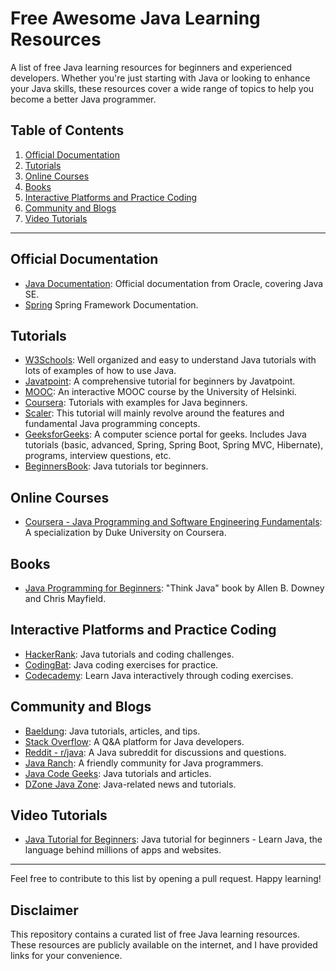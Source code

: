 # Free Awesome Java Learning Resources

A list of free Java learning resources for beginners and experienced developers. Whether you're just starting with Java or looking to enhance your Java skills, these resources cover a wide range of topics to help you become a better Java programmer.

## Table of Contents

1. [Official Documentation](#official-documentation)
2. [Tutorials](#tutorials)
3. [Online Courses](#online-courses)
4. [Books](#books)
5. [Interactive Platforms and Practice Coding](#interactive-platforms-and-practice-coding)
6. [Community and Blogs](#community-and-blogs)
7. [Video Tutorials](#video-tutorials)

---

## Official Documentation

- [Java Documentation](https://docs.oracle.com/en/java/): Official documentation from Oracle, covering Java SE.
- [Spring](https://docs.spring.io/spring-framework/reference/index.html) Spring Framework Documentation.

## Tutorials

- [W3Schools](https://www.w3schools.com/java/default.asp): Well organized and easy to understand Java tutorials with lots of examples of how to use Java.
- [Javatpoint](https://www.javatpoint.com/java-tutorial): A comprehensive tutorial for beginners by Javatpoint.
- [MOOC](https://java-programming.mooc.fi/): An interactive MOOC course by the University of Helsinki.
- [Coursera](https://beginnersbook.com/java-tutorial-for-beginners-with-examples/): Tutorials with examples for Java beginners.
- [Scaler](https://www.scaler.com/topics/java/): This tutorial will mainly revolve around the features and fundamental Java programming concepts.
- [GeeksforGeeks](https://www.geeksforgeeks.org/java/): A computer science portal for geeks. Includes Java tutorials (basic, advanced, Spring, Spring Boot, Spring MVC, Hibernate), programs, interview questions, etc.
- [BeginnersBook](https://beginnersbook.com/java-tutorial-for-beginners-with-examples/): Java tutorials tor beginners.

## Online Courses

- [Coursera - Java Programming and Software Engineering Fundamentals](https://www.coursera.org/specializations/java-programming): A specialization by Duke University on Coursera.

## Books

- [Java Programming for Beginners](https://books.trinket.io/thinkjava/): "Think Java" book by Allen B. Downey and Chris Mayfield.

## Interactive Platforms and Practice Coding

- [HackerRank](https://www.hackerrank.com/domains/java): Java tutorials and coding challenges.
- [CodingBat](https://codingbat.com/java): Java coding exercises for practice.
- [Codecademy](https://www.codecademy.com/learn/learn-java): Learn Java interactively through coding exercises.

## Community and Blogs

- [Baeldung](https://www.baeldung.com/): Java tutorials, articles, and tips.
- [Stack Overflow](https://stackoverflow.com/questions/tagged/java): A Q&A platform for Java developers.
- [Reddit - r/java](https://www.reddit.com/r/java/): A Java subreddit for discussions and questions.
- [Java Ranch](https://coderanch.com/c/java): A friendly community for Java programmers.
- [Java Code Geeks](https://www.javacodegeeks.com/): Java tutorials and articles.
- [DZone Java Zone](https://dzone.com/java-jdk-development-tutorials-tools-news): Java-related news and tutorials.

## Video Tutorials
- [Java Tutorial for Beginners](https://www.youtube.com/watch?v=eIrMbAQSU34): Java tutorial for beginners - Learn Java, the language behind millions of apps and websites.

---

Feel free to contribute to this list by opening a pull request. Happy learning!


## Disclaimer

This repository contains a curated list of free Java learning resources. These resources are publicly available on the internet, and I have provided links for your convenience.

